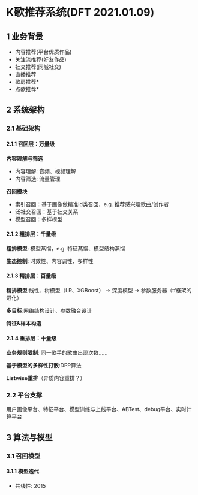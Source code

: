 # K歌推荐系统(DFT 2021.01.09)

## 1 业务背景

* 内容推荐(平台优质作品)
* 关注流推荐(好友作品)
* 社交推荐(同城社交)
* 直播推荐
* 歌房推荐*
* 点歌推荐*

## 2 系统架构

### 2.1 基础架构

#### 2.1.1 召回层：万量级
**内容理解与筛选**

* 内容理解: 音频、视频理解
* 内容筛选: 流量管理

**召回模块**

* 索引召回：基于画像做精准id类召回，e.g. 推荐感兴趣歌曲/创作者
* 泛社交召回：基于社交关系
* 模型召回：多样模型

#### 2.1.2 粗排层：千量级
**粗排模型**: 模型蒸馏，e.g. 特征蒸馏、模型结构蒸馏

**生态控制**: 时效性、内容调性、多样性

#### 2.1.3 精排层：百量级
**精排模型**:线性、树模型（LR、XGBoost） → 深度模型 → 参数服务器（tf框架的进化）

**多目标**:网络结构设计、参数融合设计

**特征\&样本构造**

#### 2.1.4 重排层：十量级
**业务规则限制**: 同一歌手的歌曲出现次数……

**基于模型的多样性打散**:DPP算法

**Listwise重排**（异质内容重排？）

### 2.2 平台支撑
用户画像平台、特征平台、模型训练与上线平台、ABTest、debug平台、实时计算平台

## 3 算法与模型
### 3.1 召回模型
#### 3.1.1 模型迭代
* 共线性: 2015
